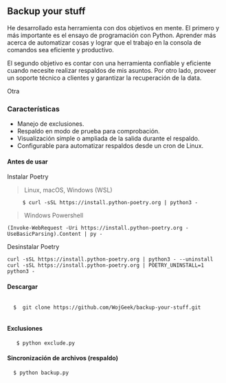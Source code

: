 ## Backup your stuff

He desarrollado esta herramienta con dos objetivos en mente. El primero y más importante es el ensayo de programación con Python. Aprender más acerca de automatizar cosas y lograr que el trabajo en la consola de comandos sea eficiente y productivo.

El segundo objetivo es contar con una herramienta confiable y eficiente cuando necesite realizar respaldos de mis asuntos. Por otro lado, proveer un soporte técnico a clientes y garantizar la recuperación de la data. 

Otra

### Características

- Manejo de exclusiones.
- Respaldo en modo de prueba para comprobación.
- Visualización simple o ampliada de la salida durante el respaldo.
- Configurable para automatizar respaldos desde un cron de Linux.


#### Antes de usar

Instalar Poetry

> Linux, macOS, Windows (WSL)

```
     $ curl -sSL https://install.python-poetry.org | python3 -

``` 

> Windows Powershell

```
(Invoke-WebRequest -Uri https://install.python-poetry.org -UseBasicParsing).Content | py -

```

Desinstalar Poetry 

```
curl -sSL https://install.python-poetry.org | python3 - --uninstall
curl -sSL https://install.python-poetry.org | POETRY_UNINSTALL=1 python3 -
```

#### Descargar 


```

  $  git clone https://github.com/WojGeek/backup-your-stuff.git


```

#### Exclusiones


```
   $ python exclude.py

```


#### Sincronización de archivos (respaldo)


```
  $ python backup.py


```






